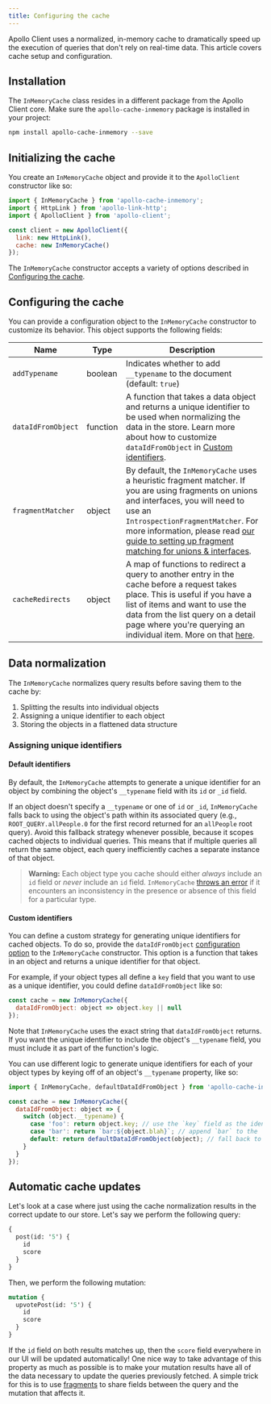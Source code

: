 ```yaml
---
title: Configuring the cache
---
```


Apollo Client uses a normalized, in-memory cache to dramatically speed up the
execution of queries that don't rely on real-time data. This article covers
cache setup and configuration.

## Installation

The `InMemoryCache` class resides in a different package from the Apollo Client
core. Make sure the `apollo-cache-inmemory` package is installed in your project:

```bash
npm install apollo-cache-inmemory --save
```

## Initializing the cache

You create an `InMemoryCache` object and provide it to the `ApolloClient` constructor
like so:

```js
import { InMemoryCache } from 'apollo-cache-inmemory';
import { HttpLink } from 'apollo-link-http';
import { ApolloClient } from 'apollo-client';

const client = new ApolloClient({
  link: new HttpLink(),
  cache: new InMemoryCache()
});
```

The `InMemoryCache` constructor accepts a variety of options described in
[Configuring the cache](#configuring-the-cache).

## Configuring the cache

You can provide a configuration object to the `InMemoryCache` constructor to
customize its behavior. This object supports the following fields:

| Name    | Type | Description    |
| ------- | -----| --------- |
| `addTypename`  | boolean | Indicates whether to add `__typename` to the document (default: `true`) |
| `dataIdFromObject` | function | A function that takes a data object and returns a unique identifier to be used when normalizing the data in the store. Learn more about how to customize `dataIdFromObject` in [Custom identifiers](#custom-identifiers). |
|`fragmentMatcher`| object | By default, the `InMemoryCache` uses a heuristic fragment matcher. If you are using fragments on unions and interfaces, you will need to use an `IntrospectionFragmentMatcher`. For more information, please read [our guide to setting up fragment matching for unions & interfaces](../data/fragments/#fragments-on-unions-and-interfaces). |
|`cacheRedirects`| object | A map of functions to redirect a query to another entry in the cache before a request takes place. This is useful if you have a list of items and want to use the data from the list query on a detail page where you're querying an individual item. More on that [here](./cache-interaction/#cache-redirects-with-cacheredirects). |

## Data normalization

The `InMemoryCache` normalizes query results before saving them to the cache by:

1. Splitting the results into individual objects
2. Assigning a unique identifier to each object
3. Storing the objects in a flattened data structure

### Assigning unique identifiers

#### Default identifiers

By default, the `InMemoryCache` attempts to generate a unique identifier for an object
by combining the object's `__typename` field with its `id` or `_id` field.

If an object doesn't specify a `__typename` or one of `id` or `_id`, `InMemoryCache`
falls back to using the object's path within its associated query (e.g., `ROOT_QUERY.allPeople.0` for the first record returned for an `allPeople` root query).
Avoid this fallback strategy whenever possible, because it scopes cached objects
to individual queries. This means that if multiple queries all return the same
object, each query inefficiently caches a separate instance of that object.

> **Warning:** Each object type you cache should either _always_ include an `id`
> field or _never_ include an `id` field. `InMemoryCache` [throws an error](https://github.com/apollographql/apollo-client/blob/451482ff85d93e1738df31007f3c2a7f0fbe8cff/packages/apollo-cache-inmemory/src/__tests__/__snapshots__/writeToStore.ts.snap#L4) if it
> encounters an inconsistency in the presence or absence of this field for a
> particular type.

#### Custom identifiers

You can define a custom strategy for generating unique identifiers for cached
objects. To do so, provide the `dataIdFromObject` [configuration option](#configuring-the-cache)
 to the `InMemoryCache` constructor. This option is a function that takes in
 an object and returns a unique identifier for that object.

For example, if your object types all define a `key` field that you want to use
as a unique identifier, you could define `dataIdFromObject` like so:

```js
const cache = new InMemoryCache({
  dataIdFromObject: object => object.key || null
});
```

Note that `InMemoryCache` uses the exact string that `dataIdFromObject` returns.
If you want the unique identifier to include the object's `__typename` field, you
must include it as part of the function's logic.

You can use different logic to generate unique identifiers for each of your object
types by keying off of an object's `__typename` property, like so:

```js
import { InMemoryCache, defaultDataIdFromObject } from 'apollo-cache-inmemory';

const cache = new InMemoryCache({
  dataIdFromObject: object => {
    switch (object.__typename) {
      case 'foo': return object.key; // use the `key` field as the identifier
      case 'bar': return `bar:${object.blah}`; // append `bar` to the `blah` field as the identifier
      default: return defaultDataIdFromObject(object); // fall back to default handling
    }
  }
});
```

## Automatic cache updates

Let's look at a case where just using the cache normalization results in the correct update to our store. Let's say we perform the following query:

```graphql
{
  post(id: '5') {
    id
    score
  }
}
```

Then, we perform the following mutation:

```graphql
mutation {
  upvotePost(id: '5') {
    id
    score
  }
}
```

If the `id` field on both results matches up, then the `score` field everywhere in our UI will be updated automatically! One nice way to take advantage of this property as much as possible is to make your mutation results have all of the data necessary to update the queries previously fetched. A simple trick for this is to use [fragments](../data/fragments/) to share fields between the query and the mutation that affects it.
